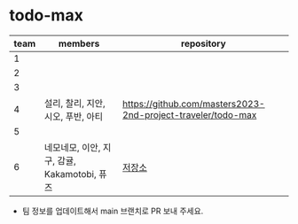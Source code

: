 # todo-max


| team | members                | repository                                      |
| ---- |------------------------| ----------------------------------------------- |
| 1    |                        |                                                 |
| 2    |                        |                                                 |
| 3    |                        | |
| 4    | 설리, 찰리, 지안, 시오, 푸반, 아티 |https://github.com/masters2023-2nd-project-traveler/todo-max|
| 5    |                        | |
| 6    | 네모네모, 이안, 지구, 감귤, Kakamotobi, 퓨즈                       | [저장소](https://github.com/codesquad-team-06/todo-max) |

* 팀 정보를 업데이트해서 main 브랜치로 PR 보내 주세요.
